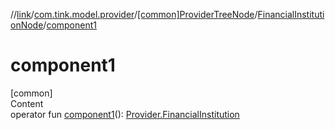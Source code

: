 //[link](../../../index.md)/[com.tink.model.provider](../../index.md)/[[common]ProviderTreeNode](../index.md)/[FinancialInstitutionNode](index.md)/[component1](component1.md)



# component1  
[common]  
Content  
operator fun [component1](component1.md)(): [Provider.FinancialInstitution](../../[common]-provider/-financial-institution/index.md)  



